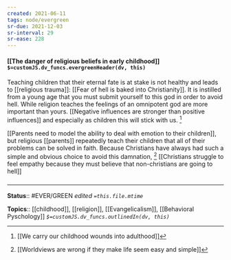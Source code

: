 ```yaml
---
created: 2021-06-11
tags: node/evergreen
sr-due: 2021-12-03
sr-interval: 29
sr-ease: 228
---
```


#### [[The danger of religious beliefs in early childhood]] `$=customJS.dv_funcs.evergreenHeader(dv, this)`

Teaching children that their eternal fate is at stake is not healthy and leads to [[religious trauma]]: [[Fear of hell is baked into Christianity]]. It is instilled from a young age that you must submit yourself to this god in order to avoid hell. While religion teaches the feelings of an omnipotent god are more important than yours.
[[Negative influences are stronger than positive influences]] and especially as children this will stick with us. [^1]

[^1]: [[We carry our childhood wounds into adulthood]]

[[Parents need to model the ability to deal with emotion to their children]],
but religious [[parents]] repeatedly teach their children that all of their problems can be solved in faith.
Because Christians have always had such a simple and obvious choice to avoid this damnation, [^2]
[[Christians struggle to feel empathy because they must believe that non-christians are going to hell]]

[^2]: [[Worldviews are wrong if they make life seem easy and simple]]

### <hr class="footnote"/>

**Status**:: #EVER/GREEN
_edited `=this.file.mtime`_

**Topics**:: [[childhood]], [[religion]], [[Evangelicalism]], [[Behavioral Pyschology]]
_`$=customJS.dv_funcs.outlinedIn(dv, this)`_
